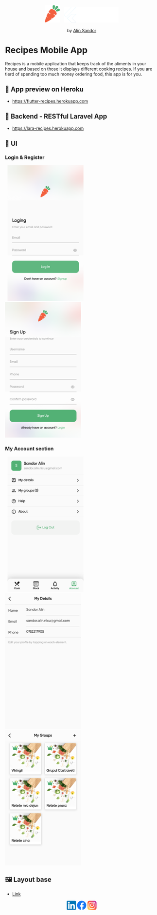 <div align="center">
  <a href="https://flutter-recipes.herokuapp.com" target="_blank"><img src="https://raw.githubusercontent.com/SandorNicuAlin/recipes_frontend/main/assets/images/carrot.png" width="50"></a>
  &nbsp;
  <a href="https://flutter.dev" target="_blank"><img src="https://raw.githubusercontent.com/SandorNicuAlin/recipes_frontend/main/assets/images/flutter.svg" width="180"></a>
</div>
<p align="center">by <a href="https://github.com/SandorNicuAlin">Alin Șandor</a></p>

# Recipes Mobile App

Recipes is a mobile application that keeps track of the aliments in your house and based on those it displays different cooking recipes. If you are tierd of spending too much money ordering food, this app is for you.

## :rocket: App preview on Heroku
- https://flutter-recipes.herokuapp.com

## :electric_plug: Backend - RESTful Laravel App
- https://lara-recipes.herokuapp.com

## :iphone: UI
### Login & Register
<div>
  &nbsp;
  <img src="https://raw.githubusercontent.com/SandorNicuAlin/recipes_frontend/main/assets/images/login_screen.png" width="250">
  &nbsp;
  <img src="https://raw.githubusercontent.com/SandorNicuAlin/recipes_frontend/main/assets/images/register_screen.png" width="250">
</div>

### My Account section
<div>
  &nbsp;
  <img src="https://raw.githubusercontent.com/SandorNicuAlin/recipes_frontend/main/assets/images/my_account_screen.png" width="250">
  &nbsp;
  <img src="https://raw.githubusercontent.com/SandorNicuAlin/recipes_frontend/main/assets/images/edit_account_screen.png" width="250">
  &nbsp;
  <img src="https://raw.githubusercontent.com/SandorNicuAlin/recipes_frontend/main/assets/images/groups_screen.png" width="250">
</div>

## :framed_picture: Layout base
- [Link](https://www.figma.com/community/file/882645007956337261)

<div align="center">
  <a href="https://www.linkedin.com/in/alin-%C8%99andor-42452224a"><img src="https://raw.githubusercontent.com/SandorNicuAlin/recipes_frontend/main/assets/images/linkedin.png" alt="icon | LinkedIn" width="30px"/></a>
  <a href="https://www.facebook.com/sandor.alin.nicu"><img src="https://raw.githubusercontent.com/SandorNicuAlin/recipes_frontend/main/assets/images/facebook.png" alt="icon | Facebook" width="30px"/></a>
  <a href="https://www.instagram.com/alinsandor"><img src="https://raw.githubusercontent.com/SandorNicuAlin/recipes_frontend/main/assets/images/instagram.png" alt="icon | Instagram" width="30px"/></a>
</div>
